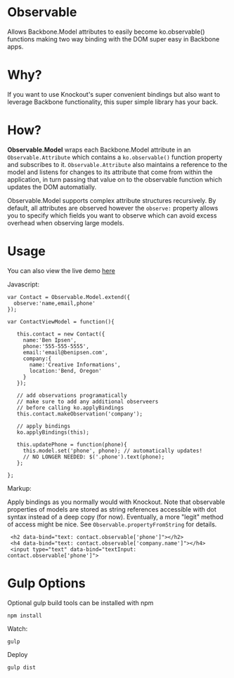 Observable
==========

Allows Backbone.Model attributes to easily become ko.observable() functions making two way binding with the DOM super easy in Backbone apps.

Why?
==========

If you want to use Knockout's super convenient bindings but also want to leverage Backbone functionality, this super simple library has your back.

How?
==========

**Observable.Model** wraps each Backbone.Model attribute in an `Observable.Attribute` which contains a `ko.observable()` function property and subscribes to it. `Observable.Attribute` also maintains a reference to the model and listens for changes to its attribute that come from within the application, in turn passing that value on to the observable function which updates the DOM automatially.

Observable.Model supports complex attribute structures recursively. By default, all attributes are observed however the `observe:` property allows you to specify which fields you want to observe which can avoid excess overhead when observing large models.

Usage
=========

You can also view the live demo [here](http://cif.github.io/Observable/)

Javascript:

    var Contact = Observable.Model.extend({
      observe:'name,email,phone'
    }); 

    var ContactViewModel = function(){
      
       this.contact = new Contact({
         name:'Ben Ipsen',
         phone:'555-555-5555',
         email:'email@benipsen.com',
         company:{
           name:'Creative Informations',
           location:'Bend, Oregon'
         }
       });
      
       // add observations programatically
       // make sure to add any additional observeers 
       // before calling ko.applyBindings
       this.contact.makeObservation('company');
      
       // apply bindings
       ko.applyBindings(this);
       
       this.updatePhone = function(phone){
         this.model.set('phone', phone); // automatically updates!
         // NO LONGER NEEDED: $('.phone').text(phone);
       };
       
    };
   

Markup:

Apply bindings as you normally would with Knockout. Note that observable properties of models are stored as string references accessible with dot syntax instead of a deep copy (for now). Eventually, a more "legit" method of access might be nice. See `Observable.propertyFromString` for details.

     <h2 data-bind="text: contact.observable['phone']"></h2>
     <h4 data-bind="text: contact.observable['company.name']"></h4>
     <input type="text" data-bind="textInput: contact.observable['phone']">
   
   
Gulp Options
=========

Optional gulp build tools can be installed with npm
  
    npm install

Watch:

    gulp

Deploy
    
    gulp dist    